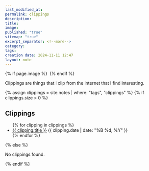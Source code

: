 ```yaml
---
last_modified_at: 
permalink: clippings
description: 
title: 
image: 
published: "true"
sitemap: "true"
excerpt_separator: <!--more-->
category: 
tags: 
creation date: 2024-11-11 12:47
layout: note
---
```

{% if page.image %} <img src="{{ page.image }}" alt=""> {% endif %}

Clippings are things that I clip from the internet that I find interesting. 

{% assign clippings = site.notes | where: "tags", "clippings" %}
{% if clippings.size > 0 %}
  <h2>Clippings</h2>
  <ul>
    {% for clipping in clippings %}
      <li>
        <a href="{{ clipping.url }}">{{ clipping.title }}</a>
        <span>{{ clipping.date | date: "%B %d, %Y" }}</span>
      </li>
    {% endfor %}
  </ul>
{% else %}
  <p>No clippings found.</p>
{% endif %}


